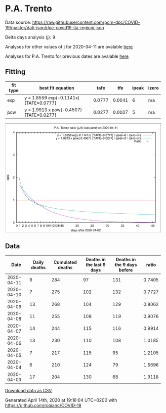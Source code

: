 # P.A. Trento

Data source: https://raw.githubusercontent.com/pcm-dpc/COVID-19/master/dati-json/dpc-covid19-ita-regioni.json

Delta days analysis (j): 9

Analyses for other values of j for 2020-04-11 are avalable [here](../2020-04-11/README.md)

Analyses for P.A. Trento for previous dates are avalable [here](../README.md)

## Fitting 
|fit type|best fit equation|tafe|tfe|ipeak|izero|
|-------|-----|--------|------|---|---|
|exp|y = 1.8559 exp(-0.1141x)  [TAFE=0.0777]|0.0777|0.0041|6|n/a|
|pow|y = 1.9913 x pow(-0.4507)  [TAFE=0.0277]|0.0277|0.0007|5|n/a|

![Plot](COVID-19_p.a._trento_j9_2020-04-11.png)

## Data
|Date|Daily deaths|Cumulated deaths|Deaths in the last 9 days|Deaths in the 9 days before|ratio|
|----|----------|-----------|-------|--------------------|-----|
|2020-04-11|9|284|97|131|0.7405|
|2020-04-10|7|275|102|132|0.7727|
|2020-04-09|13|268|104|129|0.8062|
|2020-04-08|11|255|108|119|0.9076|
|2020-04-07|14|244|115|116|0.9914|
|2020-04-06|13|230|110|108|1.0185|
|2020-04-05|7|217|115|95|1.2105|
|2020-04-04|6|210|124|79|1.5696|
|2020-04-03|17|204|130|68|1.9118|

[Download data as CSV](COVID-19_p.a._trento_j9_2020-04-11.csv)

Generated April 14th, 2020 at 19:16:04 UTC+0200 with https://github.com/robianc/COVID-19
